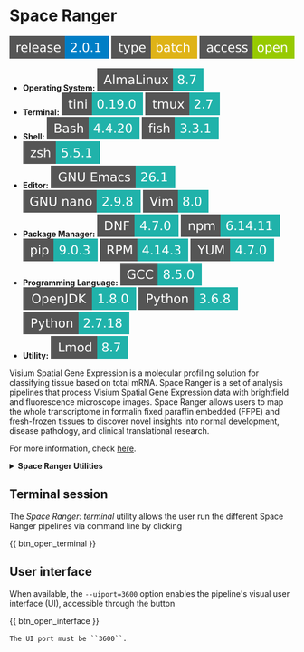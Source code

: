 # Space Ranger

[![](badges/release-2.0.1-blue.svg)](https://cloud.sdu.dk/app/applications?tag=Space%20Ranger&itemsPerPage=25&page=0)
![type](badges/type-batch-yellow.svg)
![access](badges/access-open-green.svg)
* **Operating System:** ![](./badges/AlmaLinux-8.7-lightseagreen.svg)
* **Terminal:** ![](./badges/tini-0.19.0-lightseagreen.svg) ![](./badges/tmux-2.7-lightseagreen.svg)
* **Shell:** ![](./badges/bash-4.4.20-lightseagreen.svg) ![](./badges/fish-3.3.1-lightseagreen.svg) ![](./badges/zsh-5.5.1-lightseagreen.svg)
* **Editor:** ![](./badges/emacs-26.1-lightseagreen.svg) ![](./badges/nano-2.9.8-lightseagreen.svg) ![](./badges/vim-8.0-lightseagreen.svg)
* **Package Manager:** ![](./badges/dnf-4.7.0-lightseagreen.svg) ![](./badges/npm-6.14.11-lightseagreen.svg) ![](./badges/pip-9.0.3-lightseagreen.svg) ![](./badges/rpm-4.14.3-lightseagreen.svg) ![](./badges/yum-4.7.0-lightseagreen.svg)
* **Programming Language:** ![](./badges/GCC-8.5.0-lightseagreen.svg) ![](./badges/OpenJDK-1.8.0-lightseagreen.svg) ![](./badges/Python-3.6.8-lightseagreen.svg) ![](./badges/Python-2.7.18-lightseagreen.svg)
* **Utility:** ![](./badges/Lmod-8.7-lightseagreen.svg)

Visium Spatial Gene Expression is a molecular profiling solution for classifying tissue based on total mRNA.
Space Ranger is a set of analysis pipelines that process Visium Spatial Gene Expression data with brightfield and fluorescence microscope images. Space Ranger allows users to map the whole transcriptome in formalin fixed paraffin embedded (FFPE) and fresh-frozen tissues to discover novel insights into normal development, disease pathology, and clinical translational research.

For more information, check [here](https://support.10xgenomics.com/spatial-gene-expression/software/pipelines/latest/what-is-space-ranger).

<details>
<summary><b>Space Ranger Utilities</b></summary>

- [![aggr](badges/aggr-yellowgreen.svg)](https://cloud.sdu.dk/app/jobs/create?app=spaceranger-aggr&version=2.0.1)
- [![count](badges/count-yellowgreen.svg)](https://cloud.sdu.dk/app/jobs/create?app=spaceranger-count&version=2.0.1)
- [![mat2csv](badges/mat2csv-yellowgreen.svg)](https://cloud.sdu.dk/app/jobs/create?app=spaceranger-mat2csv&version=2.0.1)
- [![mkfastq](badges/mkfastq-yellowgreen.svg)](https://cloud.sdu.dk/app/jobs/create?app=spaceranger-mkfastq&version=2.0.1)
- [![mkgtf](badges/mkgtf-yellowgreen.svg)](https://cloud.sdu.dk/app/jobs/create?app=spaceranger-mkgtf&version=2.0.1)
- [![mkref](badges/mkref-yellowgreen.svg)](https://cloud.sdu.dk/app/jobs/create?app=spaceranger-mkref&version=2.0.1)
- [![targeted-compare](badges/targeted-compare-yellowgreen.svg)](https://cloud.sdu.dk/app/jobs/create?app=spaceranger-targeted-compare&version=2.0.1)
- [![targeted-depth](badges/targeted-depth-yellowgreen.svg)](https://cloud.sdu.dk/app/jobs/create?app=spaceranger-targeted-depth&version=2.0.1)
- [![terminal](badges/terminal-yellowgreen.svg)](https://cloud.sdu.dk/app/jobs/create?app=spaceranger-terminal&version=2.0.1)
- [![testrun](badges/testrun-yellowgreen.svg)](https://cloud.sdu.dk/app/jobs/create?app=spaceranger-testrun&version=2.0.1)
</details>

## Terminal session

The _Space Ranger: terminal_ utility allows the user run the different Space Ranger pipelines via command line by clicking

{{ btn_open_terminal }}

## User interface

When available, the `--uiport=3600` option enables the pipeline's visual user interface (UI), accessible through the button

{{ btn_open_interface }}

``` {note}
The UI port must be ``3600``.
```
